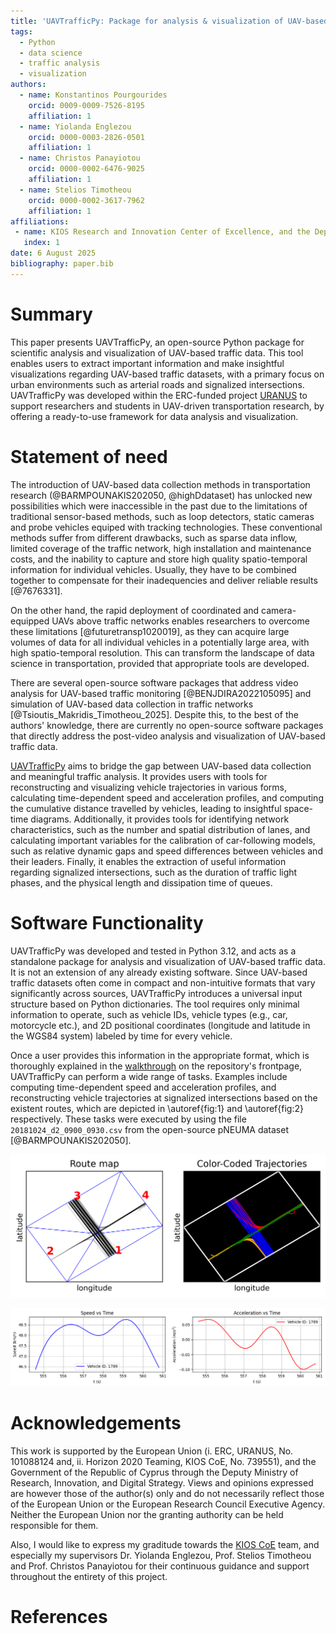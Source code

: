 ```yaml
---
title: 'UAVTrafficPy: Package for analysis & visualization of UAV-based traffic data in Python'
tags:
  - Python
  - data science
  - traffic analysis
  - visualization
authors:
  - name: Konstantinos Pourgourides
    orcid: 0009-0009-7526-8195
    affiliation: 1
  - name: Yiolanda Englezou
    orcid: 0000-0003-2826-0501
    affiliation: 1
  - name: Christos Panayiotou
    orcid: 0000-0002-6476-9025
    affiliation: 1
  - name: Stelios Timotheou
    orcid: 0000-0002-3617-7962
    affiliation: 1
affiliations:
 - name: KIOS Research and Innovation Center of Excellence, and the Department of Electrical and Computer Engineering, University of Cyprus
   index: 1
date: 6 August 2025
bibliography: paper.bib
---
```


# Summary

This paper presents UAVTrafficPy, an open-source Python package for scientific analysis and visualization of UAV-based traffic data. This tool enables users to extract important information and make insightful visualizations regarding UAV-based traffic datasets, with a primary focus on urban environments such as arterial roads and signalized intersections. UAVTrafficPy was developed within the ERC-funded project [URANUS](https://uranus.ucy.ac.cy/) to support researchers and students in UAV-driven transportation research, by offering a ready-to-use framework for data analysis and visualization.

# Statement of need

The introduction of UAV-based data collection methods in transportation research (@BARMPOUNAKIS202050, @highDdataset) has unlocked new possibilities which were inaccessible in the past due to the limitations of traditional sensor-based methods, such as loop detectors, static cameras and probe vehicles equiped with tracking technologies. These conventional methods suffer from different drawbacks, such as sparse data inflow, limited coverage of the traffic network, high installation and maintenance costs, and the inability to capture and store high quality spatio-temporal information for individual vehicles. Usually, they have to be combined together to compensate for their inadequencies and deliver reliable results [@7676331].

On the other hand, the rapid deployment of coordinated and camera-equipped UAVs above traffic networks enables researchers to overcome these limitations [@futuretransp1020019], as they can acquire large volumes of data for all individual vehicles in a potentially large area, with high spatio-temporal resolution. This can transform the landscape of data science in transportation, provided that appropriate tools are developed. 

There are several open-source software packages that address video analysis for UAV-based traffic monitoring [@BENJDIRA2022105095] and simulation of UAV-based data collection in traffic networks [@Tsioutis_Makridis_Timotheou_2025]. Despite this, to the best of the authors' knowledge, there are currently no open-source software packages that directly address the post-video analysis and visualization of UAV-based traffic data.

[UAVTrafficPy](https://github.com/KPourgourides/UAVTrafficPy) aims to bridge the gap between UAV-based data collection and meaningful traffic analysis. It provides users with tools for reconstructing and visualizing vehicle trajectories in various forms, calculating time-dependent speed and acceleration profiles, and computing the cumulative distance travelled by vehicles, leading to insightful space-time diagrams. Additionally, it provides tools for identifying network characteristics, such as the number and spatial distribution of lanes, and calculating important variables for the calibration of car-following models, such as relative dynamic gaps and speed differences between vehicles and their leaders. Finally, it enables the extraction of useful information regarding signalized intersections, such as the duration of traffic light phases, and the physical length and dissipation time of queues.

# Software Functionality

UAVTrafficPy was developed and tested in Python 3.12, and acts as a standalone package for analysis and visualization of UAV-based traffic data. It is not an extension of any already existing software. Since UAV-based traffic datasets often come in compact and non-intuitive formats that vary significantly across sources, UAVTrafficPy introduces a universal input structure based on Python dictionaries. The tool requires only minimal information to operate, such as vehicle IDs, vehicle types (e.g., car, motorcycle etc.), and 2D positional coordinates (longitude and latitude in the WGS84 system) labeled by time for every vehicle. 

Once a user provides this information in the appropriate format, which is thoroughly explained in the [walkthrough](https://github.com/KPourgourides/UAVTrafficPy?tab=readme-ov-file#acquiring-the-data-in-the-correct-format) on the repository's frontpage, UAVTrafficPy can perform a wide range of tasks. Examples include computing time-dependent speed and acceleration profiles, and reconstructing vehicle trajectories at signalized intersections based on the existent routes, which are depicted in \autoref{fig:1} and \autoref{fig:2} respectively. These tasks were executed by using the file `20181024_d2_0900_0930.csv` from the open-source pNEUMA dataset [@BARMPOUNAKIS202050].

![Reconstruction of UAV-based vehicle trajectories based on their routes in a signalized intersection. \label{fig:1}](images/trajectories.png)

![Speed and acceleration of a random vehicle as a function of time using its UAV-based trajectory. \label{fig:2}](images/speed_acceleration.png)

# Acknowledgements

This work is supported by the European Union (i. ERC, URANUS, No. 101088124 and, ii. Horizon 2020 Teaming, KIOS CoE, No. 739551), and the Government of the Republic of Cyprus through the Deputy Ministry of Research, Innovation, and Digital Strategy. Views and opinions expressed are however those of the author(s) only and do not necessarily reflect those of the European Union or the European Research Council Executive Agency. Neither the European Union nor the granting authority can be held responsible for them.

Also, I would like to express my graditude towards the [KIOS CoE](https://www.kios.ucy.ac.cy/) team, and especially my supervisors Dr. Yiolanda Englezou, Prof. Stelios Timotheou and Prof. Christos Panayiotou for their continuous guidance and support throughout the entirety of this project.

# References






























